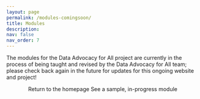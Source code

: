 ```yaml
---
layout: page
permalink: /modules-comingsoon/
title: Modules
description: 
nav: false
nav_order: 7
---
```


The modules for the Data Advocacy for All project are currently in the process of being taught and revised by the Data Advocacy for All team; please check back again in the future for updates for this ongoing website and project!

<center>
<sl-button-group label="Alignment">
  <sl-button href="https://da4all.github.io/">Return to the homepage</sl-button>
  <sl-button href="https://da4all.github.io/modules/historicizing-data/">See a sample, in-progress module</sl-button>
</sl-button-group>
</center>
